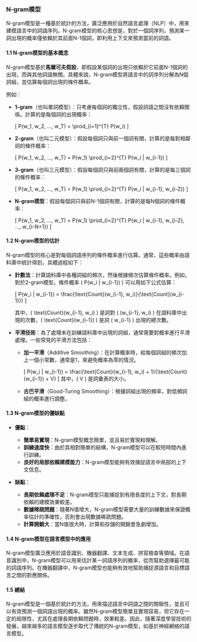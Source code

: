 ### N-gram模型

N-gram模型是一種基於統計的方法，廣泛應用於自然語言處理（NLP）中，用來建模語言中的詞語序列。N-gram模型的核心思想是，對於一個詞序列，預測某一詞出現的概率僅依賴於其前面N-1個詞，即利用上下文來預測當前的詞語。

#### 1.1 N-gram模型的基本概念

N-gram模型基於**馬爾可夫假設**，即假設某個詞的出現只依賴於它前面N-1個詞的出現，而與其他詞語無關。具體來說，N-gram模型將語言中的詞序列分解為N個詞組，並估算每個詞出現的條件概率。

例如：

- **1-gram**（也叫單詞模型）：只考慮每個詞的獨立性，假設詞語之間沒有依賴關係。計算的是每個詞的出現概率：

  \[
  P(w_1, w_2, ..., w_T) = \prod_{i=1}^{T} P(w_i)
  \]

- **2-gram**（也叫二元模型）：假設每個詞只與前一個詞有關，計算的是每對相鄰詞的條件概率：

  \[
  P(w_1, w_2, ..., w_T) = P(w_1) \prod_{i=2}^{T} P(w_i | w_{i-1})
  \]

- **3-gram**（也叫三元模型）：假設每個詞只與前兩個詞有關，計算的是每三個詞的條件概率：

  \[
  P(w_1, w_2, ..., w_T) = P(w_1) \prod_{i=2}^{T} P(w_i | w_{i-1}, w_{i-2})
  \]

- **N-gram模型**：假設每個詞只與前N-1個詞有關，計算的是每N個詞的條件概率：

  \[
  P(w_1, w_2, ..., w_T) = P(w_1) \prod_{i=2}^{T} P(w_i | w_{i-1}, w_{i-2}, ..., w_{i-N+1})
  \]

#### 1.2 N-gram模型的估計

N-gram模型的核心是對每個詞語序列的條件概率進行估算。通常，這些概率由語料庫中統計得到，具體過程如下：

- **計數法**：計算語料庫中各種詞組的頻次，然後根據頻次估算條件概率。例如，對於2-gram模型，條件概率 \( P(w_i | w_{i-1}) \) 可以用如下公式估算：

  \[
  P(w_i | w_{i-1}) = \frac{\text{Count}(w_{i-1}, w_i)}{\text{Count}(w_{i-1})}
  \]

  其中，\( \text{Count}(w_{i-1}, w_i) \) 是詞對 \( (w_{i-1}, w_i) \) 在語料庫中出現的次數，\( \text{Count}(w_{i-1}) \) 是詞 \( w_{i-1} \) 出現的總次數。

- **平滑技術**：為了處理未在訓練語料庫中出現的詞組，通常需要對概率進行平滑處理。一些常見的平滑方法包括：
  - **加一平滑**（Additive Smoothing）：在計算概率時，給每個詞組的頻次加上一個小常數，通常是1，來避免概率為零的情況。
  
    \[
    P(w_i | w_{i-1}) = \frac{\text{Count}(w_{i-1}, w_i) + 1}{\text{Count}(w_{i-1}) + V}
    \]
    其中，\( V \) 是詞彙表的大小。

  - **古巴平滑**（Good-Turing Smoothing）：根據詞組出現的頻率，對低頻詞組的概率進行調整。

#### 1.3 N-gram模型的優缺點

- **優點**：
  - **簡單易實現**：N-gram模型概念簡單，並且易於實現和理解。
  - **訓練速度快**：由於其相對簡單的結構，N-gram模型可以在較短時間內進行訓練。
  - **良好的局部依賴建模能力**：N-gram模型能夠有效捕捉語言中局部的上下文信息。

- **缺點**：
  - **長期依賴處理不足**：N-gram模型只能捕捉到有限長度的上下文，對長期依賴的建模效果較差。
  - **數據稀疏問題**：隨著N值增大，N-gram模型需要大量的訓練數據來保證概率估計的準確性，否則會出現數據稀疏問題。
  - **計算開銷大**：當N值很大時，計算和存儲的開銷會急劇增加。

#### 1.4 N-gram模型在語言模型中的應用

N-gram模型廣泛應用於語音識別、機器翻譯、文本生成、拼寫檢查等領域。在語音識別中，N-gram模型可以用來估計某一詞語序列的概率，從而幫助選擇最可能的詞語序列。在機器翻譯中，N-gram模型也能夠有效地幫助捕捉源語言和目標語言之間的對應關係。

#### 1.5 總結

N-gram模型是一個基於統計的方法，用來描述語言中詞語之間的關聯性，並且可以有效預測一個詞語出現的概率。雖然N-gram模型簡單且實現容易，但它存在一定的局限性，尤其在處理長期依賴問題時，效果較差。因此，隨著深度學習技術的發展，越來越多的語言模型逐步取代了傳統的N-gram模型，如基於神經網絡的語言模型。